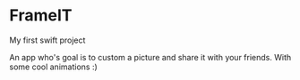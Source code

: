 # FrameIT
My first swift project

An app who's goal is to custom a picture and share it with your friends. With some cool animations :)
